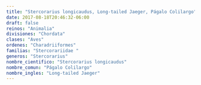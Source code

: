 ```yaml
---
title: "Stercorarius longicaudus, Long-tailed Jaeger, Págalo Colilargo"
date: 2017-08-18T20:46:32-06:00
draft: false
reinos: "Animalia"
divisiones: "Chordata"
clases: "Aves"
ordenes: "Charadriiformes"
familias: "Stercorariidae "
generos: "Stercorarius"
nombre_cientifico: "Stercorarius longicaudus"
nombre_comun: "Págalo Colilargo"
nombre_ingles: "Long-tailed Jaeger"
---
```

